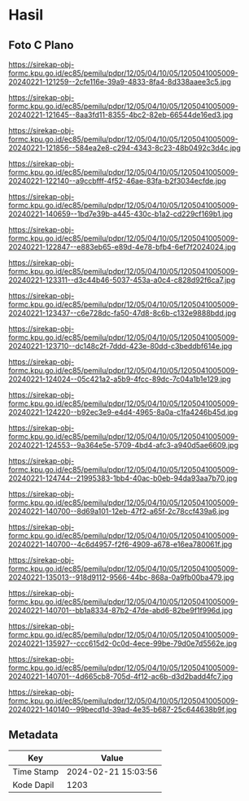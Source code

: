 # Hasil

## Foto C Plano

https://sirekap-obj-formc.kpu.go.id/ec85/pemilu/pdpr/12/05/04/10/05/1205041005009-20240221-121259--2cfe116e-39a9-4833-8fa4-8d338aaee3c5.jpg

https://sirekap-obj-formc.kpu.go.id/ec85/pemilu/pdpr/12/05/04/10/05/1205041005009-20240221-121645--8aa3fd11-8355-4bc2-82eb-66544de16ed3.jpg

https://sirekap-obj-formc.kpu.go.id/ec85/pemilu/pdpr/12/05/04/10/05/1205041005009-20240221-121856--584ea2e8-c294-4343-8c23-48b0492c3d4c.jpg

https://sirekap-obj-formc.kpu.go.id/ec85/pemilu/pdpr/12/05/04/10/05/1205041005009-20240221-122140--a9ccbfff-4f52-46ae-83fa-b2f3034ecfde.jpg

https://sirekap-obj-formc.kpu.go.id/ec85/pemilu/pdpr/12/05/04/10/05/1205041005009-20240221-140659--1bd7e39b-a445-430c-b1a2-cd229cf169b1.jpg

https://sirekap-obj-formc.kpu.go.id/ec85/pemilu/pdpr/12/05/04/10/05/1205041005009-20240221-122847--e883eb65-e89d-4e78-bfb4-6ef7f2024024.jpg

https://sirekap-obj-formc.kpu.go.id/ec85/pemilu/pdpr/12/05/04/10/05/1205041005009-20240221-123311--d3c44b46-5037-453a-a0c4-c828d92f6ca7.jpg

https://sirekap-obj-formc.kpu.go.id/ec85/pemilu/pdpr/12/05/04/10/05/1205041005009-20240221-123437--c6e728dc-fa50-47d8-8c6b-c132e9888bdd.jpg

https://sirekap-obj-formc.kpu.go.id/ec85/pemilu/pdpr/12/05/04/10/05/1205041005009-20240221-123710--dc148c2f-7ddd-423e-80dd-c3beddbf614e.jpg

https://sirekap-obj-formc.kpu.go.id/ec85/pemilu/pdpr/12/05/04/10/05/1205041005009-20240221-124024--05c421a2-a5b9-4fcc-89dc-7c04a1b1e129.jpg

https://sirekap-obj-formc.kpu.go.id/ec85/pemilu/pdpr/12/05/04/10/05/1205041005009-20240221-124220--b92ec3e9-e4d4-4965-8a0a-c1fa4246b45d.jpg

https://sirekap-obj-formc.kpu.go.id/ec85/pemilu/pdpr/12/05/04/10/05/1205041005009-20240221-124553--9a364e5e-5709-4bd4-afc3-a940d5ae6609.jpg

https://sirekap-obj-formc.kpu.go.id/ec85/pemilu/pdpr/12/05/04/10/05/1205041005009-20240221-124744--21995383-1bb4-40ac-b0eb-94da93aa7b70.jpg

https://sirekap-obj-formc.kpu.go.id/ec85/pemilu/pdpr/12/05/04/10/05/1205041005009-20240221-140700--8d69a101-12eb-47f2-a65f-2c78ccf439a6.jpg

https://sirekap-obj-formc.kpu.go.id/ec85/pemilu/pdpr/12/05/04/10/05/1205041005009-20240221-140700--4c6d4957-f2f6-4909-a678-e16ea780061f.jpg

https://sirekap-obj-formc.kpu.go.id/ec85/pemilu/pdpr/12/05/04/10/05/1205041005009-20240221-135013--918d9112-9566-44bc-868a-0a9fb00ba479.jpg

https://sirekap-obj-formc.kpu.go.id/ec85/pemilu/pdpr/12/05/04/10/05/1205041005009-20240221-140701--bb1a8334-87b2-47de-abd6-82be9f1f996d.jpg

https://sirekap-obj-formc.kpu.go.id/ec85/pemilu/pdpr/12/05/04/10/05/1205041005009-20240221-135927--ccc615d2-0c0d-4ece-99be-79d0e7d5562e.jpg

https://sirekap-obj-formc.kpu.go.id/ec85/pemilu/pdpr/12/05/04/10/05/1205041005009-20240221-140701--4d665cb8-705d-4f12-ac6b-d3d2badd4fc7.jpg

https://sirekap-obj-formc.kpu.go.id/ec85/pemilu/pdpr/12/05/04/10/05/1205041005009-20240221-140140--99becd1d-39ad-4e35-b687-25c644638b9f.jpg


## Metadata

| Key        | Value               |
| ---------- | ------------------- |
| Time Stamp | 2024-02-21 15:03:56 |
| Kode Dapil | 1203                |



